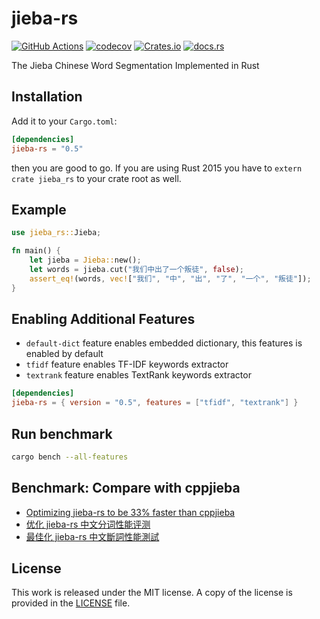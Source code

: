 # jieba-rs

[![GitHub Actions](https://github.com/messense/jieba-rs/workflows/CI/badge.svg)](https://github.com/messense/jieba-rs/actions?query=workflow%3ACI)
[![codecov](https://codecov.io/gh/messense/jieba-rs/branch/master/graph/badge.svg)](https://codecov.io/gh/messense/jieba-rs)
[![Crates.io](https://img.shields.io/crates/v/jieba-rs.svg)](https://crates.io/crates/jieba-rs)
[![docs.rs](https://docs.rs/jieba-rs/badge.svg)](https://docs.rs/jieba-rs/)

The Jieba Chinese Word Segmentation Implemented in Rust

## Installation

Add it to your ``Cargo.toml``:

```toml
[dependencies]
jieba-rs = "0.5"
```

then you are good to go. If you are using Rust 2015 you have to ``extern crate jieba_rs`` to your crate root as well. 

## Example

```rust
use jieba_rs::Jieba;

fn main() {
    let jieba = Jieba::new();
    let words = jieba.cut("我们中出了一个叛徒", false);
    assert_eq!(words, vec!["我们", "中", "出", "了", "一个", "叛徒"]);
}
```

## Enabling Additional Features

* `default-dict` feature enables embedded dictionary, this features is enabled by default
* `tfidf` feature enables TF-IDF keywords extractor
* `textrank` feature enables TextRank keywords extractor

```toml
[dependencies]
jieba-rs = { version = "0.5", features = ["tfidf", "textrank"] }
```

## Run benchmark

```bash
cargo bench --all-features
```

## Benchmark: Compare with cppjieba 

* [Optimizing jieba-rs to be 33% faster than cppjieba](https://blog.paulme.ng/posts/2019-06-30-optimizing-jieba-rs-to-be-33percents-faster-than-cppjieba.html)
* [优化 jieba-rs 中文分词性能评测](https://blog.paulme.ng/posts/2019-07-01-%E4%BC%98%E5%8C%96-jieba-rs-%E4%B8%AD%E6%96%87%E5%88%86%E8%AF%8D-%E6%80%A7%E8%83%BD%E8%AF%84%E6%B5%8B%EF%BC%88%E5%BF%AB%E4%BA%8E-cppjieba-33percent%29.html)
* [最佳化 jieba-rs 中文斷詞性能測試](https://blog.paulme.ng/posts/2019-07-01-%E6%9C%80%E4%BD%B3%E5%8C%96jieba-rs%E4%B8%AD%E6%96%87%E6%96%B7%E8%A9%9E%E6%80%A7%E8%83%BD%E6%B8%AC%E8%A9%A6%28%E5%BF%AB%E4%BA%8Ecppjieba-33%25%29.html)

## License

This work is released under the MIT license. A copy of the license is provided in the [LICENSE](./LICENSE) file.
